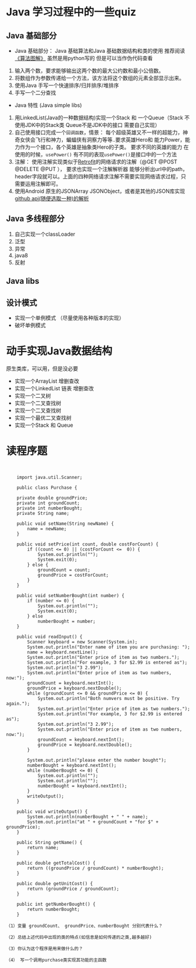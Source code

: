 # Java 学习过程中的一些quiz

## Java 基础部分

- Java 基础部分：
Java 基础算法和Java 基础数据结构和类的使用 推荐阅读[《算法图解》](https://book.douban.com/subject/26979890/) 虽然是用python写的 但是可以当作伪代码查看
1. 输入两个数，要求能够输出这两个数的最大公约数和最小公倍数。
2. 将数组作为参数传递给一个方法，该方法将这个数组的元素全部显示出来。
3. 使用Java 手写一个快速排序/归并排序/堆排序
4. 手写一个二分查找 
 

- Java 特性 (Java simple libs)
1. 用LinkedList(Java的一种数据结构)实现一个Stack 和 一个Queue（Stack 不使用JDK中的Stack类 Queue不是JDK中的接口 需要自己实现）
2. 自己使用接口完成一个``回调函数``，情景： 每个超级英雄又不一样的超能力，神奇女侠会飞行和神力，蝙蝠侠有洞察力等等..要求英雄Hero和 能力Power，能力作为一个接口，各个英雄是抽象类Hero的子类。 要求不同的英雄的能力 在使用的时候，``usePower()`` 有不同的表现``usePower()``是接口中的一个方法
3. 注解： 使用注解实现类似于[Retrofit](https://square.github.io/retrofit/)的网络请求的注解（@GET @POST @DELETE @PUT ）， 要求也实现一个注解解析器 能够分析出url中的path，header字段就可以。上面的四种网络请求注解不需要实现网络请求过程，只需要运用注解即可。
4. 使用Android 原生的JSONArray JSONObject，或者是其他的JSON库实现[github api(随便选取一种)的解析](https://developer.github.com/v3/)

## Java 多线程部分
1. 自己实现一个classLoader
2. 泛型
3. 异常
4. java8
5. 反射 

## Java libs


## 设计模式
- 实现一个单例模式 （尽量使用各种版本的实现）
- 破坏单例模式


# 动手实现Java数据结构

原生类库，可以用，但是没必要
- 实现一个ArrayList 增删查改
- 实现一个LinkedList 链表 增删查改
- 实现一个二叉树 
- 实现一个二叉查找树
- 实现一个二叉查找树
- 实现一个最优二叉查找树
- 实现一个Stack 和 Queue 
 

# 读程序题

```


    import java.util.Scanner;

    public class Purchase {

    private double groundPrice;
    private int groundCount;
    private int numberBought;
    private String name;

    public void setName(String newName) {
        name = newName;
    }

    public void setPrice(int count, double costForCount) {
        if ((count <= 0) || (costForCount <=  0)) {
            System.out.println("");
            System.exit(0);
        } else {
            groundCount = count;
            groundPrice = costForCount;
        }
    }

    public void setNumberBought(int number) {
        if (number <= 0) {
            System.out.println("");
            System.exit(0);
        } else
            numberBought = number;
    }

    public void readInput() {
        Scanner keyboard = new Scanner(System.in);
        System.out.println("Enter name of item you are purchasing: ");
        name = keyboard.nextLine();
        System.out.println("Enter price of item as two numbers.");
        System.out.println("For example, 3 for $2.99 is entered as");
        System.out.println("3 2.99");
        System.out.println("Enter price of item as two numbers, now:");
        groundCount = keyboard.nextInt();
        groundPrice = keyboard.nextDouble();
        while (groundCount <= 0 && groundPrice <= 0) {
            System.out.println("Both numvers must be positive. Try again.");
            System.out.println("Enter price of item as two numbers.");
            System.out.println("For example, 3 for $2.99 is entered as");
            System.out.println("3 2.99");
            System.out.println("Enter price of item as two numbers, now:");
            groundCount = keyboard.nextInt();
            groundPrice = keyboard.nextDouble();
        }

        System.out.println("please enter the number bought");
        numberBought = keyboard.nextInt();
        while (numberBought <= 0) {
            System.out.println("");
            System.out.println("");
            numberBought = keyboard.nextInt();
        }
        writeOutput();
    }

    public void writeOutput() {
        System.out.println(numberBought + " " + name);
        System.out.println("at " + groundCount + "for $" + groundPrice);
    }

    public String getName() {
        return name;
    }

    public double getTotalCost() {
        return ((groundPrice / groundCount) * numberBought);
    }

    public double getUnitCost() {
        return (groundPrice / groundCount);
    }

    public int getNumberBought() {
        return numberBought;
    }

（1）变量 groundCount、 groundPrice、numberBought 分别代表什么？

（2）总结上述代码中出现的类的特点(如信息是如何传递的之类,越多越好)

（3）你认为这个程序是用来做什么的？

（4） 写一个调用purchase类实现其功能的主函数

```
